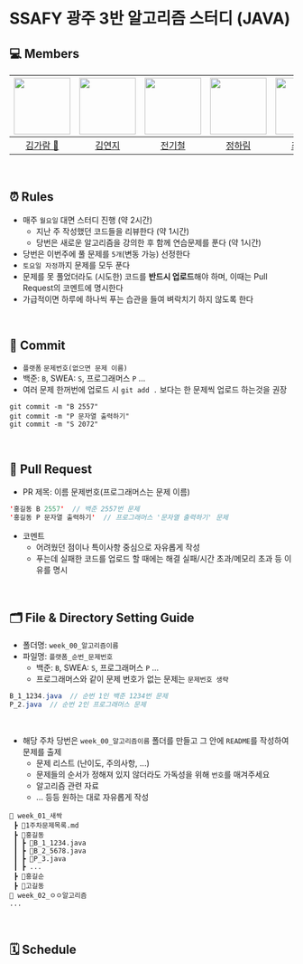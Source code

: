 # SSAFY 광주 3반 알고리즘 스터디 (JAVA)

## 💻 Members
| [<img src="https://avatars.githubusercontent.com/u/126746542?v=4" width="100">](https://github.com/garamgim) |  [<img src="https://avatars.githubusercontent.com/u/150763254?v=4" width="100">](https://github.com/yjkim9497)| [<img src="https://avatars.githubusercontent.com/u/57222722?v=4" width="100">](https://github.com/jbs3047) | [<img src="https://avatars.githubusercontent.com/u/121501361?v=4" width="100">](https://github.com/souffle1903) | [<img src="https://avatars.githubusercontent.com/u/156279478?v=4" width="100">](https://github.com/Jaewooooon) | 
| :-----------------------------------: | :---------------------------------------: |:---------------------------------------: | :-----------------------------------: | :------------------------------------: |
|[김가람 📢](https://github.com/garamgim)|[김연지](https://github.com/yjkim9497)|[전기철](https://github.com/jbs3047)|[정하림](https://github.com/souffle1903)|[최재원](https://github.com/Jaewooooon)|
<br>

## ⏰ Rules

-  매주 `월요일` 대면 스터디 진행 (약 2시간)
   -   지난 주 작성했던 코드들을 리뷰한다 (약 1시간)
   -   당번은 새로운 알고리즘을 강의한 후 함께 연습문제를 푼다 (약 1시간)
-  당번은 이번주에 풀 문제를 `5개`(변동 가능) 선정한다
-  `토요일 자정`까지 문제를 모두 푼다
-  문제를 못 풀었더라도 (시도한) 코드를 **반드시 업로드**해야 하며, 이때는 Pull Request의 코멘트에 명시한다
-  가급적이면 하루에 하나씩 푸는 습관을 들여 벼락치기 하지 않도록 한다 

<br>

## 🌱 Commit 
- `플랫폼` `문제번호(없으면 문제 이름)`
- 백준: `B`, SWEA: `S`, 프로그래머스 `P` ...
- 여러 문제 한꺼번에 업로드 시 `git add .` 보다는 한 문제씩 업로드 하는것을 권장
```
git commit -m "B 2557"
git commit -m "P 문자열 출력하기"
git commit -m "S 2072"
```

<br>

## 📝 Pull Request 
- PR 제목: 이름 문제번호(프로그래머스는 문제 이름) <br>
```java
'홍길동 B 2557'  // 백준 2557번 문제
'홍길동 P 문자열 출력하기'  // 프로그래머스 '문자열 출력하기' 문제
```

- 코멘트
  - 어려웠던 점이나 특이사항 중심으로 자유롭게 작성
  - 푸는데 실패한 코드를 업로드 할 때에는 해결 실패/시간 초과/메모리 초과 등 이유를 명시

<br>

## 🗂️ File & Directory Setting Guide
- 폴더명: `week_00_알고리즘이름`
- 파일명: `플랫폼_순번_문제번호`
  - 백준: `B`, SWEA: `S`, 프로그래머스 `P` ...
  - 프로그래머스와 같이 문제 번호가 없는 문제는 `문제번호 생략`
```java
B_1_1234.java  // 순번 1인 백준 1234번 문제 
P_2.java  // 순번 2인 프로그래머스 문제
```
<br>

- 해당 주차 당번은 `week_00_알고리즘이름` 폴더를 만들고 그 안에 `README`를 작성하여 문제를 출제
  - 문제 리스트 (난이도, 주의사항, ...)
  - 문제들의 순서가 정해져 있지 않더라도 가독성을 위해 `번호`를 매겨주세요
  - 알고리즘 관련 자료
  - ... 등등 원하는 대로 자유롭게 작성
```
📂 week_01_새싹
 ┣ 📜1주차문제목록.md
 ┣ 📂홍길동
 ┃ ┣ 📜B_1_1234.java 
 ┃ ┣ 📜B_2_5678.java 
 ┃ ┣ 📜P_3.java
 ┃ ┣ ...
 ┣ 📂홍길순
 ┣ 📂고길동
📂 week_02_ㅇㅇ알고리즘
...
 ```



<br>

## 🗓️ Schedule